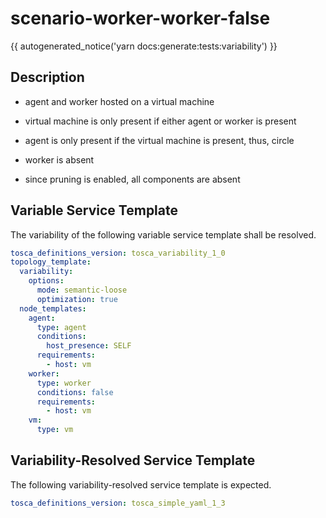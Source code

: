 # scenario-worker-worker-false

{{ autogenerated_notice('yarn docs:generate:tests:variability') }}

## Description

- agent and worker hosted on a virtual machine
- virtual machine is only present if either agent or worker is present
- agent is only present if the virtual machine is present, thus, circle

- worker is absent
- since pruning is enabled, all components are absent


## Variable Service Template

The variability of the following variable service template shall be resolved.

```yaml linenums="1"
tosca_definitions_version: tosca_variability_1_0
topology_template:
  variability:
    options:
      mode: semantic-loose
      optimization: true
  node_templates:
    agent:
      type: agent
      conditions:
        host_presence: SELF
      requirements:
        - host: vm
    worker:
      type: worker
      conditions: false
      requirements:
        - host: vm
    vm:
      type: vm
```



## Variability-Resolved Service Template

The following variability-resolved service template is expected.

```yaml linenums="1"
tosca_definitions_version: tosca_simple_yaml_1_3
```

